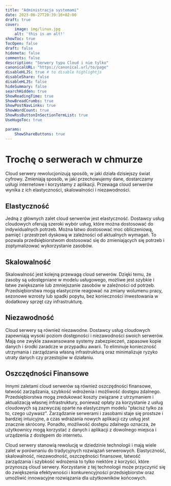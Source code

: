 ```yaml
---
title: "Administracja systemami"
date: 2023-06-27T20:39:16+02:00
draft: true
cover:
    image: img/linux.jpg
    alt: 'this is an alt!'
showToc: true
TocOpen: false
draft: false
hidemeta: false
comments: false
description: "Serwery typu Cloud i nie tylko"
canonicalURL: "https://canonical.url/to/page"
disableHLJS: true # to disable highlightjs
disableShare: false
disableHLJS: false
hideSummary: false
searchHidden: true
ShowReadingTime: true
ShowBreadCrumbs: true
ShowPostNavLinks: true
ShowWordCount: true
ShowRssButtonInSectionTermList: true
UseHugoToc: true

params:
    ShowShareButtons: true
---
```


# Trochę o serwerach w chmurze

Cloud serwery rewolucjonizują sposób, w jaki działa dzisiejszy świat cyfrowy. Zmieniają sposób, w jaki przechowujemy dane, dostarczamy usługi internetowe i korzystamy z aplikacji. Przewaga cloud serwerów wynika z ich elastyczności, skalowalności i niezawodności.

## Elastyczność

Jedną z głównych zalet cloud serwerów jest elastyczność. Dostawcy usług cloudowych oferują szeroki wybór usług, które można dostosować do indywidualnych potrzeb. Można łatwo dostosować moc obliczeniową, pamięć i przestrzeń dyskową w zależności od aktualnych wymagań. To pozwala przedsiębiorstwom dostosować się do zmieniających się potrzeb i zoptymalizować wykorzystanie zasobów.

## Skalowalność

Skalowalność jest kolejną przewagą cloud serwerów. Dzięki temu, że zasoby są udostępniane w modelu usługowego, możliwe jest szybkie i łatwe zwiększanie lub zmniejszanie zasobów w zależności od potrzeb. Przedsiębiorstwa mogą elastycznie reagować na zmiany wolumenu pracy, sezonowe wzrosty lub spadki popytu, bez konieczności inwestowania w dodatkowy sprzęt czy infrastrukturę.

## Niezawodność

Cloud serwery są również niezawodne. Dostawcy usług cloudowych zapewniają wysoki poziom dostępności i niezawodności swoich serwerów. Mają one zwykle zaawansowane systemy zabezpieczeń, zapasowe kopie danych i środki zaradcze w przypadku awarii. To eliminuje konieczność utrzymania i zarządzania własną infrastrukturą oraz minimalizuje ryzyko utraty danych czy przestojów w działaniu.

## Oszczędności Finansowe

Innymi zaletami cloud serwerów są również oszczędności finansowe, łatwość zarządzania, szybkość wdrożenia i możliwość dostępu zdalnego. Przedsiębiorstwa mogą zredukować koszty związane z utrzymaniem i aktualizacją własnej infrastruktury, ponieważ opłaty za korzystanie z usług cloudowych są zazwyczaj oparte na elastycznym modelu "płacisz tylko za to, czego używasz". Zarządzanie serwerami i zasobami staje się prostsze i bardziej intuicyjne, a czas wdrażania nowych aplikacji czy usług jest znacznie skrócony. Ponadto, możliwość dostępu zdalnego oznacza, że użytkownicy mogą korzystać z danych i aplikacji z dowolnego miejsca i urządzenia z dostępem do internetu.

Cloud serwery stanowią rewolucję w dziedzinie technologii i mają wiele zalet w porównaniu do tradycyjnych rozwiązań serwerowych. Elastyczność, skalowalność, niezawodność, oszczędności finansowe, łatwość zarządzania i szybkość wdrożenia to tylko niektóre z korzyści, które przynoszą cloud serwery. Korzystanie z tej technologii może przyczynić się do zwiększenia efektywności i konkurencyjności przedsiębiorstw oraz umożliwić innowacyjne rozwiązania dla użytkowników końcowych.